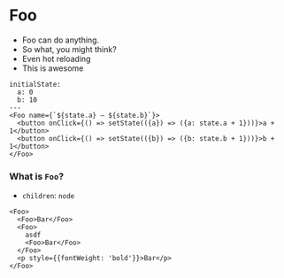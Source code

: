 # Foo

- Foo can do anything.
- So what, you might think?
- Even hot reloading
- This is awesome

```react
initialState:
  a: 0
  b: 10
---
<Foo name={`${state.a} – ${state.b}`}>
  <button onClick={() => setState(({a}) => ({a: state.a + 1}))}>a + 1</button>
  <button onClick={() => setState(({b}) => ({b: state.b + 1}))}>b + 1</button>
</Foo>
```

### What is `Foo`?

- `children`: `node`

```react
<Foo>
  <Foo>Bar</Foo>
  <Foo>
    asdf
    <Foo>Bar</Foo>
  </Foo>
  <p style={{fontWeight: 'bold'}}>Bar</p>
</Foo>
```
